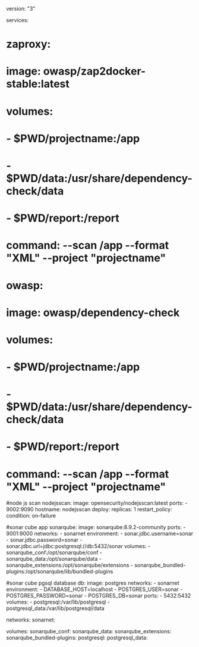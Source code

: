 version: "3"

services:

  # zaproxy:
  #   image: owasp/zap2docker-stable:latest
  #   volumes:
  #     - $PWD/projectname:/app
  #     - $PWD/data:/usr/share/dependency-check/data
  #     - $PWD/report:/report
  #   command: --scan /app --format "XML" --project "projectname"  

  # owasp:
  #   image: owasp/dependency-check
  #   volumes:
  #     - $PWD/projectname:/app
  #     - $PWD/data:/usr/share/dependency-check/data
  #     - $PWD/report:/report
  #   command: --scan /app --format "XML" --project "projectname"  

  #node js scan
  nodejsscan:
    image: opensecurity/nodejsscan:latest
    ports:
      - 9002:9090
    hostname: nodejsscan
    deploy:
      replicas: 1
      restart_policy:
        condition: on-failure
      
  #sonar cube app
  sonarqube:
    image: sonarqube:8.9.2-community
    ports:
      - 9001:9000
    networks:
      - sonarnet
    environment:
      - sonar.jdbc.username=sonar
      - sonar.jdbc.password=sonar
      - sonar.jdbc.url=jdbc:postgresql://db:5432/sonar
    volumes:
      - sonarqube_conf:/opt/sonarqube/conf
      - sonarqube_data:/opt/sonarqube/data
      - sonarqube_extensions:/opt/sonarqube/extensions
      - sonarqube_bundled-plugins:/opt/sonarqube/lib/bundled-plugins
  
  #sonar cube pgsql database
  db:
    image: postgres
    networks:
      - sonarnet
    environment:
      - DATABASE_HOST=localhost 
      - POSTGRES_USER=sonar
      - POSTGRES_PASSWORD=sonar
      - POSTGRES_DB=sonar
    ports:
      - 5432:5432
    volumes:
      - postgresql:/var/lib/postgresql
      - postgresql_data:/var/lib/postgresql/data

networks:
  sonarnet:

volumes:
  sonarqube_conf:
  sonarqube_data:
  sonarqube_extensions:
  sonarqube_bundled-plugins:
  postgresql:
  postgresql_data:
